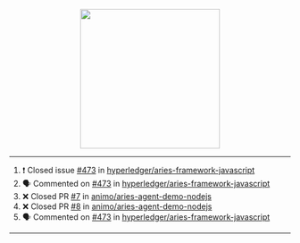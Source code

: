 <p align="center">
<img src="https://user-images.githubusercontent.com/61358536/126118557-75ac74a7-4655-4289-9a8d-e536322b7423.png" height="250" width="250"/>
</p>

---

<!--START_SECTION:activity-->
1. ❗️ Closed issue [#473](https://github.com/hyperledger/aries-framework-javascript/issues/473) in [hyperledger/aries-framework-javascript](https://github.com/hyperledger/aries-framework-javascript)
2. 🗣 Commented on [#473](https://github.com/hyperledger/aries-framework-javascript/issues/473) in [hyperledger/aries-framework-javascript](https://github.com/hyperledger/aries-framework-javascript)
3. ❌ Closed PR [#7](https://github.com/animo/aries-agent-demo-nodejs/pull/7) in [animo/aries-agent-demo-nodejs](https://github.com/animo/aries-agent-demo-nodejs)
4. ❌ Closed PR [#8](https://github.com/animo/aries-agent-demo-nodejs/pull/8) in [animo/aries-agent-demo-nodejs](https://github.com/animo/aries-agent-demo-nodejs)
5. 🗣 Commented on [#473](https://github.com/hyperledger/aries-framework-javascript/issues/473) in [hyperledger/aries-framework-javascript](https://github.com/hyperledger/aries-framework-javascript)
<!--END_SECTION:activity-->

---
